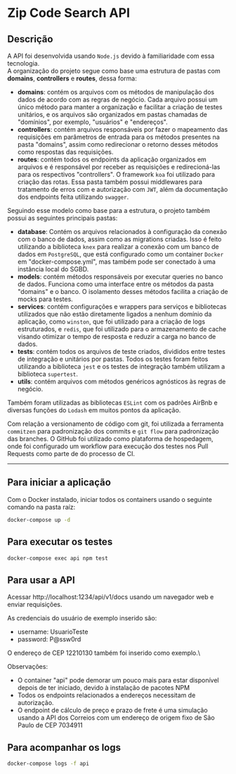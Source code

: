 # Zip Code Search API

## Descrição

A API foi desenvolvida usando `Node.js` devido à familiaridade com essa tecnologia.\
A organização do projeto segue como base uma estrutura de pastas com **domains**, **controllers** e **routes**, dessa forma:
- **domains**: contém os arquivos com os métodos de manipulação dos dados de acordo com as regras de negócio. Cada arquivo possui um único método para manter a organização e facilitar a criação de testes unitários, e os arquivos são organizados em pastas chamadas de "domínios", por exemplo, "usuários" e "endereços".
- **controllers**: contém arquivos responsáveis por fazer o mapeamento das requisições em parâmetros de entrada para os métodos presentes na pasta "domains", assim como redirecionar o retorno desses métodos como respostas das requisições.
- **routes**: contém todos os endpoints da aplicação organizados em arquivos e é responsável por receber as requisições e redirecioná-las para os respectivos "controllers". O framework `koa` foi utilizado para criação das rotas. Essa pasta também possui middlewares para tratamento de erros com e autorização com `JWT`, além da documentação dos endpoints feita utilizando `swagger`.

Seguindo esse modelo como base para a estrutura, o projeto também possui as seguintes principais pastas:
- **database**: Contém os arquivos relacionados à configuração da conexão com o banco de dados, assim como as migrations criadas. Isso é feito utilizando a biblioteca `knex` para realizar a conexão com um banco de dados em `PostgreSQL`, que está configurado como um container `Docker` em "docker-compose.yml", mas também pode ser conectado à uma instância local do SGBD.
- **models**: contém métodos responsáveis por executar queries no banco de dados. Funciona como uma interface entre os métodos da pasta "domains" e o banco. O isolamento desses métodos facilita a criação de mocks para testes.
- **services**: contém configurações e wrappers para serviços e bibliotecas utilizados que não estão diretamente ligados a nenhum domínio da aplicação, como `winston`, que foi utilizado para a criação de logs estruturados, e `redis`, que foi utilizado para o armazenamento de cache visando otimizar o tempo de resposta e reduzir a carga no banco de dados.
- **tests**: contém todos os arquivos de teste criados, divididos entre testes de integração e unitários por pastas. Todos os testes foram feitos utilizando a biblioteca `jest` e os testes de integração também utilizam a biblioteca `supertest`.
- **utils**: contém arquivos com métodos genéricos agnósticos às regras de negócio.

Também foram utilizadas as bibliotecas `ESLint` com os padrões AirBnb e diversas funções do `Lodash` em muitos pontos da aplicação.

Com relação a versionamento de código com git, foi utilizada a ferramenta `commitzen` para padronização dos commits e `git flow` para padronização das branches. O GitHub foi utilizado como plataforma de hospedagem, onde foi configurado um workflow para execução dos testes nos Pull Requests como parte de do processo de CI.

---

## **Para iniciar a aplicação**

Com o Docker instalado, iniciar todos os containers usando o seguinte comando na pasta raíz:
```sh
docker-compose up -d
```

## **Para executar os testes**
```sh
docker-compose exec api npm test
```

## **Para usar a API**
Acessar http://localhost:1234/api/v1/docs usando um navegador web e enviar requisições.

As credenciais do usuário de exemplo inserido são:
  - username: UsuarioTeste
  - password: P@ssw0rd

O endereço de CEP 12210130 também foi inserido como exemplo.\

Observações:
- O container "api" pode demorar um pouco mais para estar disponível depois de ter iniciado, devido à instalação de pacotes NPM
- Todos os endpoints relacionados a endereços necessitam de autorização.
- O endpoint de cálculo de preço e prazo de frete é uma simulação usando a API dos Correios com um endereço de origem fixo de São Paulo de CEP 7034911

## **Para acompanhar os logs**
```sh
docker-compose logs -f api
```